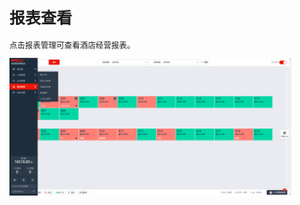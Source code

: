 # 报表查看

点击报表管理可查看酒店经营报表。

![&#x4FA7;&#x8FB9;&#x680F;&#x62A5;&#x8868;&#x67E5;&#x770B;](../../.gitbook/assets/image%20%2866%29.png)



